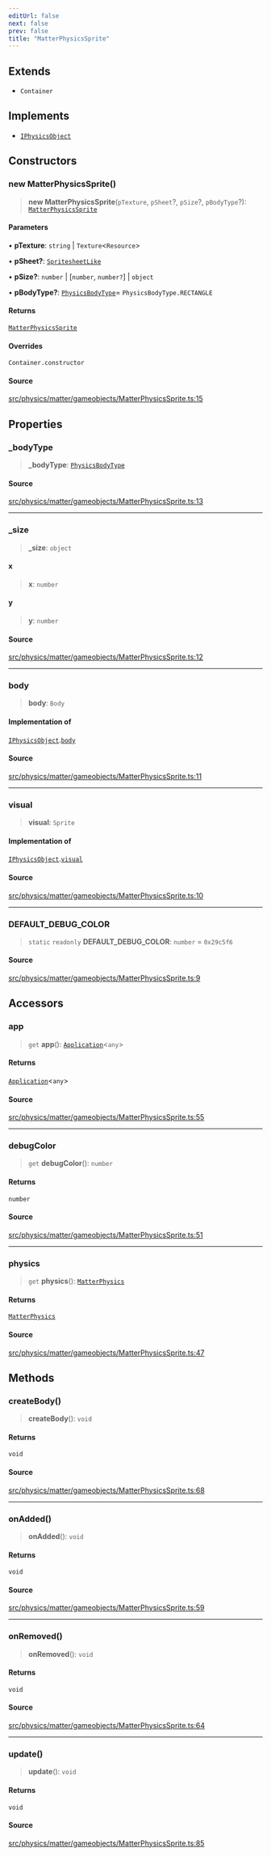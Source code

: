```yaml
---
editUrl: false
next: false
prev: false
title: "MatterPhysicsSprite"
---
```


## Extends

- `Container`

## Implements

- [`IPhysicsObject`](/api/interfaces/iphysicsobject/)

## Constructors

### new MatterPhysicsSprite()

> **new MatterPhysicsSprite**(`pTexture`, `pSheet`?, `pSize`?, `pBodyType`?): [`MatterPhysicsSprite`](/api/classes/matterphysicssprite/)

#### Parameters

• **pTexture**: `string` \| `Texture`\<`Resource`\>

• **pSheet?**: [`SpritesheetLike`](/api/type-aliases/spritesheetlike/)

• **pSize?**: `number` \| [`number`, `number?`] \| `object`

• **pBodyType?**: [`PhysicsBodyType`](/api/enumerations/physicsbodytype/)= `PhysicsBodyType.RECTANGLE`

#### Returns

[`MatterPhysicsSprite`](/api/classes/matterphysicssprite/)

#### Overrides

`Container.constructor`

#### Source

[src/physics/matter/gameobjects/MatterPhysicsSprite.ts:15](https://github.com/relishinc/dill-pixel/blob/543438455c9a47928084300159416186c2aa1095/src/physics/matter/gameobjects/MatterPhysicsSprite.ts#L15)

## Properties

### \_bodyType

> **\_bodyType**: [`PhysicsBodyType`](/api/enumerations/physicsbodytype/)

#### Source

[src/physics/matter/gameobjects/MatterPhysicsSprite.ts:13](https://github.com/relishinc/dill-pixel/blob/543438455c9a47928084300159416186c2aa1095/src/physics/matter/gameobjects/MatterPhysicsSprite.ts#L13)

***

### \_size

> **\_size**: `object`

#### x

> **x**: `number`

#### y

> **y**: `number`

#### Source

[src/physics/matter/gameobjects/MatterPhysicsSprite.ts:12](https://github.com/relishinc/dill-pixel/blob/543438455c9a47928084300159416186c2aa1095/src/physics/matter/gameobjects/MatterPhysicsSprite.ts#L12)

***

### body

> **body**: `Body`

#### Implementation of

[`IPhysicsObject`](/api/interfaces/iphysicsobject/).[`body`](/api/interfaces/iphysicsobject/#body)

#### Source

[src/physics/matter/gameobjects/MatterPhysicsSprite.ts:11](https://github.com/relishinc/dill-pixel/blob/543438455c9a47928084300159416186c2aa1095/src/physics/matter/gameobjects/MatterPhysicsSprite.ts#L11)

***

### visual

> **visual**: `Sprite`

#### Implementation of

[`IPhysicsObject`](/api/interfaces/iphysicsobject/).[`visual`](/api/interfaces/iphysicsobject/#visual)

#### Source

[src/physics/matter/gameobjects/MatterPhysicsSprite.ts:10](https://github.com/relishinc/dill-pixel/blob/543438455c9a47928084300159416186c2aa1095/src/physics/matter/gameobjects/MatterPhysicsSprite.ts#L10)

***

### DEFAULT\_DEBUG\_COLOR

> `static` `readonly` **DEFAULT\_DEBUG\_COLOR**: `number` = `0x29c5f6`

#### Source

[src/physics/matter/gameobjects/MatterPhysicsSprite.ts:9](https://github.com/relishinc/dill-pixel/blob/543438455c9a47928084300159416186c2aa1095/src/physics/matter/gameobjects/MatterPhysicsSprite.ts#L9)

## Accessors

### app

> `get` **app**(): [`Application`](/api/classes/application/)\<`any`\>

#### Returns

[`Application`](/api/classes/application/)\<`any`\>

#### Source

[src/physics/matter/gameobjects/MatterPhysicsSprite.ts:55](https://github.com/relishinc/dill-pixel/blob/543438455c9a47928084300159416186c2aa1095/src/physics/matter/gameobjects/MatterPhysicsSprite.ts#L55)

***

### debugColor

> `get` **debugColor**(): `number`

#### Returns

`number`

#### Source

[src/physics/matter/gameobjects/MatterPhysicsSprite.ts:51](https://github.com/relishinc/dill-pixel/blob/543438455c9a47928084300159416186c2aa1095/src/physics/matter/gameobjects/MatterPhysicsSprite.ts#L51)

***

### physics

> `get` **physics**(): [`MatterPhysics`](/api/classes/matterphysics/)

#### Returns

[`MatterPhysics`](/api/classes/matterphysics/)

#### Source

[src/physics/matter/gameobjects/MatterPhysicsSprite.ts:47](https://github.com/relishinc/dill-pixel/blob/543438455c9a47928084300159416186c2aa1095/src/physics/matter/gameobjects/MatterPhysicsSprite.ts#L47)

## Methods

### createBody()

> **createBody**(): `void`

#### Returns

`void`

#### Source

[src/physics/matter/gameobjects/MatterPhysicsSprite.ts:68](https://github.com/relishinc/dill-pixel/blob/543438455c9a47928084300159416186c2aa1095/src/physics/matter/gameobjects/MatterPhysicsSprite.ts#L68)

***

### onAdded()

> **onAdded**(): `void`

#### Returns

`void`

#### Source

[src/physics/matter/gameobjects/MatterPhysicsSprite.ts:59](https://github.com/relishinc/dill-pixel/blob/543438455c9a47928084300159416186c2aa1095/src/physics/matter/gameobjects/MatterPhysicsSprite.ts#L59)

***

### onRemoved()

> **onRemoved**(): `void`

#### Returns

`void`

#### Source

[src/physics/matter/gameobjects/MatterPhysicsSprite.ts:64](https://github.com/relishinc/dill-pixel/blob/543438455c9a47928084300159416186c2aa1095/src/physics/matter/gameobjects/MatterPhysicsSprite.ts#L64)

***

### update()

> **update**(): `void`

#### Returns

`void`

#### Source

[src/physics/matter/gameobjects/MatterPhysicsSprite.ts:85](https://github.com/relishinc/dill-pixel/blob/543438455c9a47928084300159416186c2aa1095/src/physics/matter/gameobjects/MatterPhysicsSprite.ts#L85)
